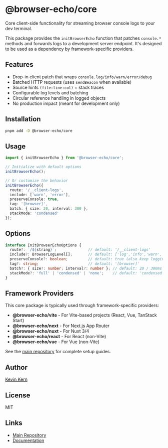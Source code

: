 # @browser-echo/core

Core client-side functionality for streaming browser console logs to your dev terminal.

This package provides the `initBrowserEcho` function that patches `console.*` methods and forwards logs to a development server endpoint. It's designed to be used as a dependency by framework-specific providers.

## Features

- Drop-in client patch that wraps `console.log/info/warn/error/debug`
- Batched HTTP requests (uses `sendBeacon` when available)
- Source hints `(file:line:col)` + stack traces
- Configurable log levels and batching
- Circular reference handling in logged objects
- No production impact (meant for development only)

## Installation

```bash
pnpm add -D @browser-echo/core
```

## Usage

```ts
import { initBrowserEcho } from '@browser-echo/core';

// Initialize with default options
initBrowserEcho();

// Or customize the behavior
initBrowserEcho({
  route: '/__client-logs',
  include: ['warn', 'error'],
  preserveConsole: true,
  tag: '[browser]',
  batch: { size: 20, interval: 300 },
  stackMode: 'condensed'
});
```

## Options

```ts
interface InitBrowserEchoOptions {
  route?: `/${string}`;              // default: '/__client-logs'
  include?: BrowserLogLevel[];       // default: ['log','info','warn','error','debug']
  preserveConsole?: boolean;         // default: true (also keep logging in browser)
  tag?: string;                      // default: '[browser]'
  batch?: { size?: number; interval?: number }; // default: 20 / 300ms
  stackMode?: 'full' | 'condensed' | 'none';    // default: 'condensed'
}
```

## Framework Providers

This core package is typically used through framework-specific providers:

- **@browser-echo/vite** - For Vite-based projects (React, Vue, TanStack Start)
- **@browser-echo/next** - For Next.js App Router
- **@browser-echo/nuxt** - For Nuxt 3/4
- **@browser-echo/react** - For React (non-Vite)
- **@browser-echo/vue** - For Vue (non-Vite)

See the [main repository](https://github.com/instructa/browser-echo) for complete setup guides.

## Author

[Kevin Kern](https://github.com/regenrek)

## License

MIT

## Links

- [Main Repository](https://github.com/instructa/browser-echo)
- [Documentation](https://github.com/instructa/browser-echo#readme)
